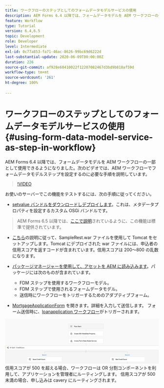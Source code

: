 ```yaml
---
title: ワークフローのステップとしてのフォームデータモデルサービスの使用
description: AEM Forms 6.4 以降では、フォームデータモデルを AEM ワークフローの一部として使用できるようになりました。次のビデオでは、AEM ワークフローでフォームデータモデルステップを設定するのに必要な手順を説明しています。
feature: Workflow
type: Tutorial
version: 6.4,6.5
topic: Development
role: Developer
level: Intermediate
exl-id: 0c77a853-fa71-46ac-8626-99bc69d6222d
last-substantial-update: 2020-06-09T00:00:00Z
duration: 226
source-git-commit: af928e60410022f12207082467d3bd9b818af59d
workflow-type: tm+mt
source-wordcount: '261'
ht-degree: 100%

---
```


# ワークフローのステップとしてのフォームデータモデルサービスの使用 {#using-form-data-model-service-as-step-in-workflow}

AEM Forms 6.4 以降では、フォームデータモデルを AEM ワークフローの一部として使用できるようになりました。次のビデオでは、AEM ワークフローでフォームデータモデルステップを設定するのに必要な手順を説明しています。


>[!VIDEO](https://video.tv.adobe.com/v/21719?quality=12&learn=on)

お使いのサーバーでこの機能をテストするには、次の手順に従ってください。
* [setvalue バンドルをダウンロードしデプロイします](/help/forms/assets/common-osgi-bundles/SetValueApp.core-1.0-SNAPSHOT.jar)。これは、メタデータプロパティを設定するカスタム OSGi バンドルです。
>AEM Forms 6.5 以降では、[ここで説明](form-data-model-service-as-step-in-aem65-workflow-video-use.md)されているように、この機能は標準で提供されています。

*  [こちら](https://experienceleague.adobe.com/docs/experience-manager-learn/forms/ic-print-channel-tutorial/introduction.html?lang=ja)の説明に従って、SampleRest.war ファイルを使用して Tomcat をセットアップします。Tomcat にデプロイされた war ファイルには、申込者の信用スコアを返すコードが含まれています。信用スコアは 200～800 の乱数になります。

* [パッケージマネージャーを使用して、アセットを AEM に読み込みます](assets/invoke-fdm-as-service-step.zip)。パッケージには次のものが含まれています。

   * FDM ステップを使用するワークフローモデル。
   * FDM ステップで使用されるフォームデータモデル。
   * 送信時にワークフローをトリガーするためのアダプティブフォーム。
* [MortgageApplicationForm](http://localhost:4502/content/dam/formsanddocuments/loanapplication/jcr:content?wcmmode=disabled) を開きます。詳細を入力して送信します。 フォーム送信時に、[loanapplication ワークフロー](http://http://localhost:4502/editor.html/conf/global/settings/workflow/models/LoanApplication2.html)がトリガーされます。

![ ワークフロー ](assets/fdm-as-service-step-workflow.PNG)
信用スコアが 500 を超える場合、ワークフローは OR 分割コンポーネントを利用して、アプリケーションを管理者にルーティングします。 信用スコアが 500 未満の場合、申し込みは cavery にルーティングされます。
